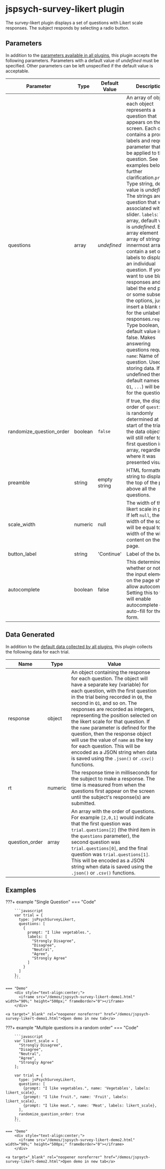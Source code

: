 # jspsych-survey-likert plugin

The survey-likert plugin displays a set of questions with Likert scale responses. The subject responds by selecting a radio button.

## Parameters

In addition to the [parameters available in all plugins](../overview/plugins#parameters-available-in-all-plugins), this plugin accepts the following parameters. Parameters with a default value of *undefined* must be specified. Other parameters can be left unspecified if the default value is acceptable.

Parameter | Type | Default Value | Description
----------|------|---------------|------------
questions | array | *undefined* | An array of objects, each object represents a question that appears on the screen. Each object contains a prompt, labels and required parameter that will be applied to the question. See examples below for further clarification.`prompt`: Type string, default value is *undefined*. The strings are the question that will be associated with a slider. `labels`: Type array, default value is *undefined*. Each array element is an array of strings. The innermost arrays contain a set of labels to display for an individual question. If you want to use blank responses and only label the end points or some subset of the options, just insert a blank string for the unlabeled responses.`required`: Type boolean, default value is false. Makes answering questions required. `name`: Name of the question. Used for storing data. If left undefined then default names (`Q0`, `Q1`, `...`) will be used for the questions.
randomize_question_order | boolean | `false` | If true, the display order of `questions` is randomly determined at the start of the trial. In the data object, `Q0` will still refer to the first question in the array, regardless of where it was presented visually.
preamble | string | empty string | HTML formatted string to display at the top of the page above all the questions.
scale_width | numeric | null | The width of the likert scale in pixels. If left `null`, then the width of the scale will be equal to the width of the widest content on the page.
button_label | string |  'Continue' | Label of the button.
autocomplete | boolean | false | This determines whether or not all of the input elements on the page should allow autocomplete. Setting this to true will enable autocomplete or auto-fill for the form.

## Data Generated

In addition to the [default data collected by all plugins](../overview/plugins#data-collected-by-all-plugins), this plugin collects the following data for each trial.

Name | Type | Value
-----|------|------
response | object | An object containing the response for each question. The object will have a separate key (variable) for each question, with the first question in the trial being recorded in `Q0`, the second in `Q1`, and so on. The responses are recorded as integers, representing the position selected on the likert scale for that question. If the `name` parameter is defined for the question, then the response object will use the value of `name` as the key for each question. This will be encoded as a JSON string when data is saved using the `.json()` or `.csv()` functions. |
rt | numeric | The response time in milliseconds for the subject to make a response. The time is measured from when the questions first appear on the screen until the subject's response(s) are submitted. |
question_order | array | An array with the order of questions. For example `[2,0,1]` would indicate that the first question was `trial.questions[2]` (the third item in the `questions` parameter), the second question was `trial.questions[0]`, and the final question was `trial.questions[1]`. This will be encoded as a JSON string when data is saved using the `.json()` or `.csv()` functions. |

## Examples

???+ example "Single Question"
    === "Code"

        ```javascript
        var trial = {
          type: jsPsychSurveyLikert,
          questions: [
            {
              prompt: "I like vegetables.", 
              labels: [
                "Strongly Disagree", 
                "Disagree", 
                "Neutral", 
                "Agree", 
                "Strongly Agree"
              ]
            }
          ]
        };
        ```

    === "Demo"
        <div style="text-align:center;">
          <iframe src="/demos/jspsych-survey-likert-demo1.html" width="90%;" height="500px;" frameBorder="0"></iframe>
        </div>

    <a target="_blank" rel="noopener noreferrer" href="/demos/jspsych-survey-likert-demo1.html">Open demo in new tab</a>

???+ example "Multiple questions in a random order"
    === "Code"

        ```javascript
        var likert_scale = [
          "Strongly Disagree", 
          "Disagree", 
          "Neutral", 
          "Agree", 
          "Strongly Agree"
        ];

        var trial = {
          type: jsPsychSurveyLikert,
          questions: [
            {prompt: "I like vegetables.", name: 'Vegetables', labels: likert_scale},
            {prompt: "I like fruit.", name: 'Fruit', labels: likert_scale},
            {prompt: "I like meat.", name: 'Meat', labels: likert_scale},
          ],
          randomize_question_order: true
        };
        ```

    === "Demo"
        <div style="text-align:center;">
          <iframe src="/demos/jspsych-survey-likert-demo2.html" width="90%;" height="500px;" frameBorder="0"></iframe>
        </div>

    <a target="_blank" rel="noopener noreferrer" href="/demos/jspsych-survey-likert-demo2.html">Open demo in new tab</a>

    
